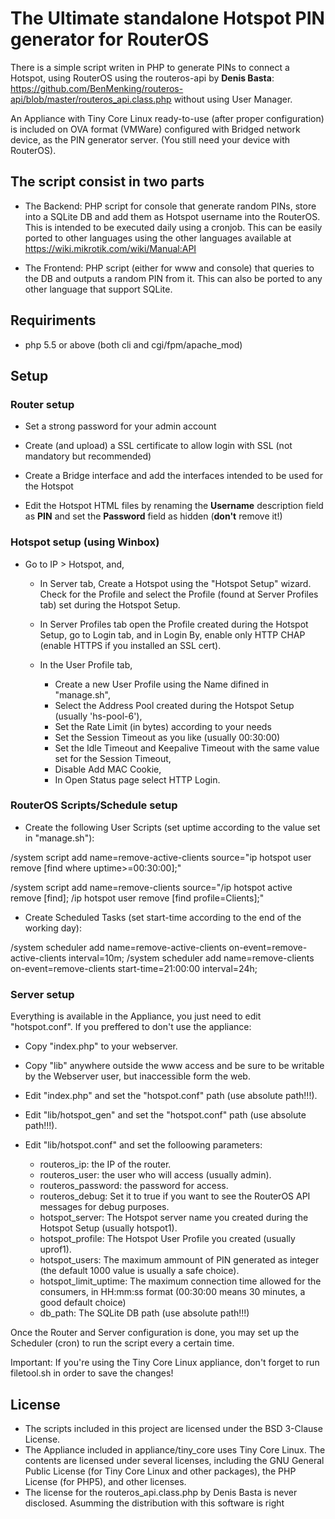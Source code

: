 # The Ultimate standalone Hotspot PIN generator for RouterOS

There is a simple script writen in PHP to generate PINs to connect a Hotspot, using RouterOS using the routeros-api by **Denis Basta**: https://github.com/BenMenking/routeros-api/blob/master/routeros_api.class.php without using User Manager.

An Appliance with Tiny Core Linux ready-to-use (after proper configuration) is included on OVA format (VMWare) configured with Bridged network device, as the PIN generator server. (You still need your device with RouterOS).

## The script consist in two parts

* The Backend: PHP script for console that generate random PINs, store into a SQLite DB and add them as Hotspot username into the RouterOS. This is intended to be executed daily using a cronjob. This can be easily ported to other languages using the other languages available at https://wiki.mikrotik.com/wiki/Manual:API

* The Frontend: PHP script (either for www and console) that queries to the DB and outputs a random PIN from it. This can also be ported to any other language that support SQLite.

## Requiriments

* php 5.5 or above (both cli and cgi/fpm/apache_mod)

## Setup

### Router setup

* Set a strong password for your admin account

* Create (and upload) a SSL certificate to allow login with SSL (not mandatory but recommended)

* Create a Bridge interface and add the interfaces intended to be used for the Hotspot

* Edit the Hotspot HTML files by renaming the **Username** description field as **PIN** and set the **Password** field as hidden (**don't** remove it!)

### Hotspot setup (using Winbox)

* Go to IP > Hotspot, and,

	* In Server tab, Create a Hotspot using the "Hotspot Setup" wizard. Check for the Profile and select the Profile (found at Server Profiles tab) set during the Hotspot Setup.
	
	* In Server Profiles tab open the Profile created during the Hotspot Setup, go to Login tab, and in Login By, enable only HTTP CHAP (enable HTTPS if you installed an SSL cert).

	* In the User Profile tab, 
		* Create a new User Profile using the Name difined in "manage.sh",
		* Select the Address Pool created during the Hotspot Setup (usually 'hs-pool-6'),
		* Set the Rate Limit (in bytes) according to your needs
		* Set the Session Timeout as you like (usually 00:30:00)
		* Set the Idle Timeout and Keepalive Timeout with the same value set for the Session Timeout,
		* Disable Add MAC Cookie,
		* In Open Status page select HTTP Login.

### RouterOS Scripts/Schedule setup

* Create the following User Scripts (set uptime according to the value set in "manage.sh"):

/system script add name=remove-active-clients source="ip hotspot user remove [find where uptime>=00:30:00];"

/system script add name=remove-clients source="/ip hotspot active remove [find]; /ip hotspot user remove [find profile=Clients];"

* Create Scheduled Tasks (set start-time according to the end of the working day):

/system scheduler add name=remove-active-clients on-event=remove-active-clients interval=10m;
/system scheduler add name=remove-clients on-event=remove-clients start-time=21:00:00 interval=24h;

### Server setup

Everything is available in the Appliance, you just need to edit "hotspot.conf". If you preffered to don't use the appliance:

* Copy "index.php" to your webserver.

* Copy "lib" anywhere outside the www access and be sure to be writable by the Webserver user, but inaccessible form the web.

* Edit "index.php" and set the "hotspot.conf" path (use absolute path!!!).

* Edit "lib/hotspot_gen" and set the "hotspot.conf" path (use absolute path!!!).

* Edit "lib/hotspot.conf" and set the folloowing parameters:

	* routeros_ip: the IP of the router.
	* routeros_user: the user who will access (usually admin).
	* routeros_password: the password for access.
	* routeros_debug: Set it to true if you want to see the RouterOS API messages for debug purposes.
	* hotspot_server: The Hotspot server name you created during the Hotspot Setup (usually hotspot1).
	* hotspot_profile: The Hotspot User Profile you created (usually uprof1).
	* hotspot_users: The maximum ammount of PIN generated as integer (the default 1000 value is usually a safe choice).
	* hotspot_limit_uptime: The maximum connection time allowed for the consumers, in HH:mm:ss format (00:30:00 means 30 minutes, a good default choice)
	* db_path: The SQLite DB path (use absolute path!!!)

Once the Router and Server configuration is done, you may set up the Scheduler (cron) to run the script every a certain time.

Important: If you're using the Tiny Core Linux appliance, don't forget to run filetool.sh in order to save the changes!
 
## License

* The scripts included in this project are licensed under the BSD 3-Clause License.
* The Appliance included in appliance/tiny_core uses Tiny Core Linux. The contents are licensed under several licenses, including the GNU General Public License (for Tiny Core Linux and other packages), the PHP License (for PHP5), and other licenses.
* The license for the routeros_api.class.php by Denis Basta is never disclosed. Asumming the distribution with this software is right
